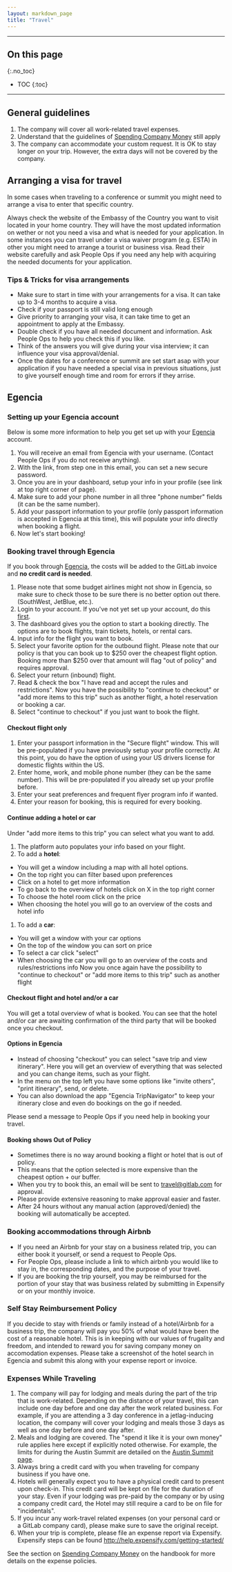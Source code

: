 ```yaml
---
layout: markdown_page
title: "Travel"
---
```


----

## On this page
{:.no_toc}

- TOC
{:toc}

----

## General guidelines

1. The company will cover all work-related travel expenses.
1. Understand that the guidelines of [Spending Company Money](https://about.gitlab.com/handbook/#spending-company-money) still apply
1. The company can accommodate your custom request. It is OK to stay longer on your trip. However, the extra days will not be covered by the company.

## Arranging a visa for travel <a name="arrange-visa"></a>

In some cases when traveling to a conference or summit you might need to arrange a visa to enter that specific country.

Always check the website of the Embassy of the Country you want to visit located in your home country. They will have the most updated information on wether or not you need a visa and what is needed for your application. In some instances you can travel under a visa waiver program (e.g. ESTA) in other you might need to arrange a tourist or business visa. Read their website carefully and ask People Ops if you need any help with acquiring the needed documents for your application.

### Tips & Tricks for visa arrangements <a name="visa-tips"></a>

- Make sure to start in time with your arrangements for a visa. It can take up to 3-4 months to acquire a visa.
- Check if your passport is still valid long enough
- Give priority to arranging your visa, it can take time to get an appointment to apply at the Embassy.
- Double check if you have all needed document and information. Ask People Ops to help you check this if you like.
- Think of the answers you will give during your visa interview; it can influence your visa approval/denial.
- Once the dates for a conference or summit are set start asap with your application if you have needed a special visa in previous situations, just to give yourself enough time and room for errors if they arrise.

## Egencia<a name="egencia"></a>

### Setting up your Egencia account<a name="setup-egencia"></a>

Below is some more information to help you get set up with your [Egencia](https://www.egencia.com) account.  

1. You will receive an email from Egencia with your username. (Contact People Ops if you do not receive anything).
1. With the link, from step one in this email, you can set a new secure password.
1. Once you are in your dashboard, setup your info in your profile (see link at top right corner of page).
1. Make sure to add your phone number in all three "phone number" fields (it can be the same number).
1. Add your passport information to your profile (only passport information is accepted in Egencia at this time), this will populate your info directly when booking a flight.
1. Now let's start booking!

### Booking travel through Egencia <a name="booking-travel"></a>

If you book through [Egencia](https://www.egencia.com), the costs will be added
to the GitLab invoice and **no credit card is needed**.

1. Please note that some budget airlines might not show in Egencia, so make sure
to check those to be sure there is no better option out there. (SouthWest, JetBlue, etc.).
1. Login to your account. If you've not yet set up your account, do this [first](#setup-egencia).
1. The dashboard gives you the option to start a booking directly. The options are
to book flights, train tickets, hotels, or rental cars.
1. Input info for the flight you want to book.
1. Select your favorite option for the outbound flight. Please note that our policy
is that you can book up to $250 over the cheapest flight option. Booking more than
$250 over that amount will flag "out of policy" and requires approval.
1. Select your return (inbound) flight.
1. Read & check the box "I have read and accept the rules and restrictions". Now
you have the possibility to "continue to checkout" or "add more items to this trip"
such as another flight, a hotel reservation or booking a car.
1. Select "continue to checkout" if you just want to book the flight.

#### Checkout flight only

1. Enter your passport information in the "Secure flight" window. This will be
pre-populated if you have previously setup your profile correctly. At this point, you do have the
option of using your US drivers license for domestic flights within the US.
1. Enter home, work, and mobile phone number (they can be the same number). This
will be pre-populated if you already set up your profile before.
1. Enter your seat preferences and frequent flyer program info if wanted.
1. Enter your reason for booking, this is required for every booking.

#### Continue adding a hotel or car

Under "add more items to this trip" you can select what you want to add.

1. The platform auto populates your info based on your flight.
1. To add a **hotel**:
  - You will get a window including a map with all hotel options.
  - On the top right you can filter based upon preferences
  - Click on a hotel to get more information
  - To go back to the overview of hotels click on X in the top right corner
  - To choose the hotel room click on the price
  - When choosing the hotel you will go to an overview of the costs and hotel info
1. To add a **car**:
  - You will get a window with your car options
  - On the top of the window you can sort on price
  - To select a car click "select"
  - When choosing the car you will go to an overview of the costs and rules/restrictions info
Now you once again have the possibility to "continue to checkout" or "add more items to this trip" such as another flight

#### Checkout flight and hotel and/or a car

You will get a total overview of what is booked. You can see that the hotel and/or car are awaiting confirmation of the third party that will be booked once you checkout.

#### Options in Egencia

- Instead of choosing "checkout" you can select "save trip and view itinerary". Here you will get an overview of everything that was selected and you can change items, such as your flight.
- In the menu on the top left you have some options like "invite others", "print itinerary", send, or delete.
- You can also download the app "Egencia TripNavigator" to keep your itinerary close and even do bookings on the go if needed.

Please send a message to People Ops if you need help in booking your travel.

#### Booking shows Out of Policy

- Sometimes there is no way around booking a flight or hotel that is out of policy.
- This means that the option selected is more expensive than the cheapest option + our buffer.
- When you try to book this, an email will be sent to travel@gitlab.com for approval.
- Please provide extensive reasoning to make approval easier and faster.
- After 24 hours without any manual action (approved/denied) the booking will automatically be accepted.

### Booking accommodations through Airbnb <a name="airbnb"></a>

- If you need an Airbnb for your stay on a business related trip, you can either book it yourself, or send a request to People Ops.
- For People Ops, please include a link to which airbnb you would like to stay in, the corresponding dates, and the purpose of your travel.
- If you are booking the trip yourself, you may be reimbursed for the portion of your stay that was business related by submitting in Expensify or on your monthly invoice.

### Self Stay Reimbursement Policy <a name="self-stay"></a>

If you decide to stay with friends or family instead of a hotel/Airbnb for a business trip, the company will pay you 50% of what would have been the cost of a reasonable hotel. This is in keeping with our values of frugality and freedom, and intended to reward you for saving company money on accomodation expenses. Please take a screenshot of the hotel search in Egencia and submit this along with your expense report or invoice.

### Expenses While Traveling <a name="expenses-while-traveling"></a>

1. The company will pay for lodging and meals during the part of the trip
that is work-related. Depending on the distance of your travel, this can include
one day before and one day after the work related business. For example, if you
are attending a 3 day conference in a jetlag-inducing location, the company will
cover your lodging and meals those 3 days as well as one day before and one day after.
1. Meals and lodging are covered. The "spend it like it is your own money" rule applies here except
if explicitly noted otherwise. For example, the limits for during the Austin Summit
are detailed on the [Austin Summit page](https://dev.gitlab.org/summit_group_2016/Austin-Summit-2016-project).
1. Always bring a credit card with you when traveling for company business if you have one.
1. Hotels will generally expect you to have a physical credit card to present upon check-in.
This credit card will be kept on file for the duration of your stay. Even if your lodging
was pre-paid by the company or by using a company credit card, the Hotel may still
require a card to be on file for "incidentals".
1. If you incur any work-travel related expenses (on your personal card or a GitLab
company card), please make sure to save the original receipt.
1. When your trip is complete, please file an expense report via Expensify.
Expensify steps can be found http://help.expensify.com/getting-started/

See the section on [Spending Company Money](https://about.gitlab.com/handbook/#spending-company-money)
on the handbook for more details on the expense policies.

